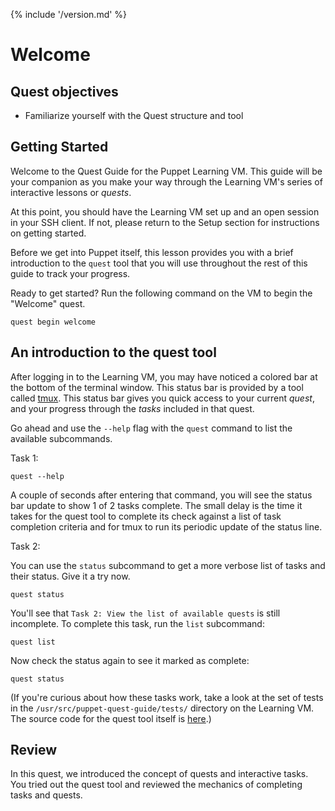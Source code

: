 {% include '/version.md' %}

# Welcome 

## Quest objectives

- Familiarize yourself with the Quest structure and tool

## Getting Started

Welcome to the Quest Guide for the Puppet Learning VM. This guide will be
your companion as you make your way through the Learning VM's series of
interactive lessons or *quests*.

At this point, you should have the Learning VM set up and an open session in
your SSH client. If not, please return to the Setup section for instructions
on getting started.

Before we get into Puppet itself, this lesson provides you with a brief
introduction to the `quest` tool that you will use throughout the rest of this
guide to track your progress.

Ready to get started? Run the following command on the VM to begin the
"Welcome" quest.

    quest begin welcome

## An introduction to the quest tool

After logging in to the Learning VM, you may have noticed a colored bar at the
bottom of the terminal window. This status bar is provided by a tool called
[tmux](http://www.hamvocke.com/blog/a-quick-and-easy-guide-to-tmux/). This
status bar gives you quick access to your current *quest*, and your progress
through the *tasks* included in that quest.

Go ahead and use the `--help` flag with the `quest` command to list the
available subcommands.

<div class = "lvm-task-number"><p>Task 1:</p></div>

    quest --help

A couple of seconds after entering that command, you will see the status bar
update to show 1 of 2 tasks complete. The small delay is the time it takes for
the quest tool to complete its check against a list of task completion criteria
and for tmux to run its periodic update of the status line.

<div class = "lvm-task-number"><p>Task 2:</p></div>

You can use the `status` subcommand to get a more verbose list of tasks and
their status. Give it a try now.

    quest status

You'll see that `Task 2: View the list of available quests` is still
incomplete. To complete this task, run the `list` subcommand:

    quest list

Now check the status again to see it marked as complete:

    quest status

(If you're curious about how these tasks work, take a look at the set of tests
in the `/usr/src/puppet-quest-guide/tests/` directory on the Learning VM. The
source code for the quest tool itself is
[here](https://github.com/puppetlabs/quest).)

## Review

In this quest, we introduced the concept of quests and interactive tasks. You
tried out the quest tool and reviewed the mechanics of completing tasks and
quests.
